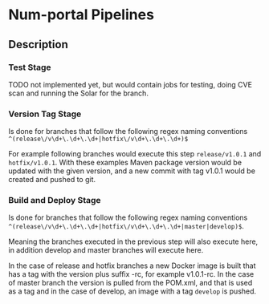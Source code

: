 # Num-portal Pipelines

## Description

### Test Stage

TODO not implemented yet, but would contain jobs for testing, doing CVE scan and running the Solar for the branch.

### Version Tag Stage

Is done for branches that follow the following regex naming conventions `^(release\/v\d+\.\d+\.\d+|hotfix\/v\d+\.\d+\.\d+)$`

For example following branches would execute this step `release/v1.0.1` and `hotfix/v1.0.1`. With these examples
Maven package version would be updated with the given version, and a new commit with tag v1.0.1 would be created and pushed to git.

### Build and Deploy Stage

Is done for branches that follow the following regex naming conventions `^(release\/v\d+\.\d+\.\d+|hotfix\/v\d+\.\d+\.\d+|master|develop)$`.

Meaning the branches executed in the previous step will also execute here, in addition develop and master branches
will execute here.

In the case of release and hotfix branches a new Docker image is built that has a tag with the version plus suffix -rc, 
for example v1.0.1-rc. In the case of master branch the version is pulled from the POM.xml, and that is used as a tag
and in the case of develop, an image with a tag `develop` is pushed.

